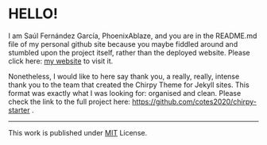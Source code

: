 # HELLO!
I am Saúl Fernández García, PhoenixAblaze, and you are in the README.md file of my personal github site because you maybe fiddled around and stumbled upon the project itself, rather than the deployed website. Please click here: [my website](https://saulfernandezgarcia.github.io/) to visit it.

Nonetheless, I would like to here say thank you, a really, really, intense thank you to the team that created the Chirpy Theme for Jekyll sites. This format was exactly what I was looking for: organised and clean. Please check the link to the full project here: https://github.com/cotes2020/chirpy-starter .

***

This work is published under [MIT][mit] License.

[mit]: https://github.com/cotes2020/chirpy-starter/blob/master/LICENSE
